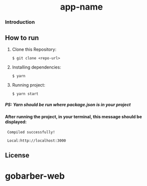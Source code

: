 <h1 align="center">
app-name
</h1>

### Introduction

## How to run

1. Clone this Repository:

   `$ git clone <repo-url>`

2. Installing dependencies:

   `$ yarn`

3. Running project:

   `$ yarn start`

##### PS: **Yarn** should be run where **package.json** is in your project

#### After running the project, in your terminal, this message should be displayed:

```
 Compiled successfully!

 Local:http://localhost:3000
```

## License
# gobarber-web
